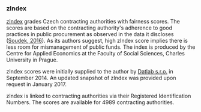 ### zIndex

[zIndex](http://zindex.cz/en) grades Czech contracting authorities with fairness scores.
The scores are based on the contracting authority's adherence to good practices in public procurement as observed in the data it discloses ([Soudek, 2016](#Soudek2016b)).
As its authors suggest, high zIndex score implies there is less room for mismanagement of public funds.
The index is produced by the Centre for Applied Economics at the Faculty of Social Sciences, Charles University in Prague.

zIndex scores were initially supplied to the author by [Datlab s.r.o.](http://datlab.cz) in September 2014.
An updated snapshot of zIndex was provided upon request in January 2017.

zIndex is linked to contracting authorities via their Registered Identification Numbers.
The scores are available for 4989 contracting authorities.
<!-- TODO: Add the percentage of contracting authorities, for which zIndex is known. -->
